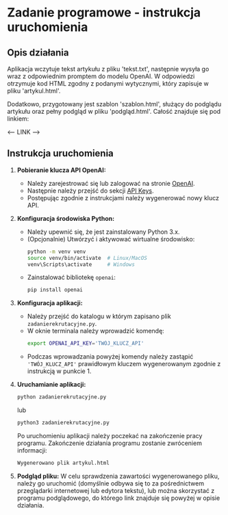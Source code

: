 # Zadanie programowe - instrukcja uruchomienia 

## Opis działania

Aplikacja wczytuje tekst artykułu z pliku 'tekst.txt', następnie wysyła go wraz z odpowiednim promptem do modelu OpenAI. W odpowiedzi otrzymuje kod HTML zgodny z podanymi wytycznymi, który zapisuje w pliku 'artykul.html'.

Dodatkowo, przygotowany jest szablon 'szablon.html', służący do podglądu artykułu oraz pełny podgląd w pliku 'podgląd.html'. Całość znajduje się pod linkiem:

<-- LINK -->

## Instrukcja uruchomienia

1. **Pobieranie klucza API OpenAI:**
   - Należy zarejestrować się lub zalogować na stronie [OpenAI](https://beta.openai.com/).
   - Następnie należy przejść do sekcji [API Keys](https://platform.openai.com/account/api-keys).
   - Postępując zgodnie z instrukcjami należy wygenerować nowy klucz API.

2. **Konfiguracja środowiska Python:**
   - Należy upewnić się, że jest zainstalowany Python 3.x.
   - (Opcjonalnie) Utwórzyć i aktywować wirtualne środowisko:
     ```bash
     python -m venv venv
     source venv/bin/activate  # Linux/MacOS
     venv\Scripts\activate     # Windows
     ```
   - Zainstalować bibliotekę `openai`:
     ```bash
     pip install openai
     ```

3. **Konfiguracja aplikacji:**
   - Należy przejść do katalogu w którym zapisano plik `zadanierekrutacyjne.py`.
   - W oknie terminala należy wprowadzić komendę:
     ```bash
     export OPENAI_API_KEY='TWÓJ_KLUCZ_API'
     ```
   - Podczas wprowadzania powyżej komendy należy zastąpić `'TWÓJ_KLUCZ_API'` prawidłowym kluczem wygenerowanym zgodnie z instrukcją w punkcie 1.

5. **Uruchamianie aplikacji:**
   ```bash
   python zadanierekrutacyjne.py
   ```
   lub
   ```bash
   python3 zadanierekrutacyjne.py
   ```
   Po uruchomieniu aplikacji należy poczekać na zakończenie pracy programu. 
   Zakończenie działania programu zostanie zwróceniem informacji:
   ```bash
   Wygenerowano plik artykul.html
   ```

6. **Podgląd pliku:**
   W celu sprawdzenia zawartości wygenerowanego pliku, należy go uruchomić (domyślnie odbywa się to za pośrednictwem przeglądarki internetowej lub edytora tekstu), lub można skorzystać z programu podglądowego, do którego link znajduje się powyżej w opisie działania.


